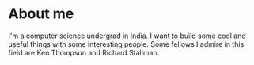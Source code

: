 # About me
I'm a computer science undergrad in India.
I want to build some cool and useful things with some interesting people.
Some fellows I admire in this field are Ken Thompson and Richard Stallman.
